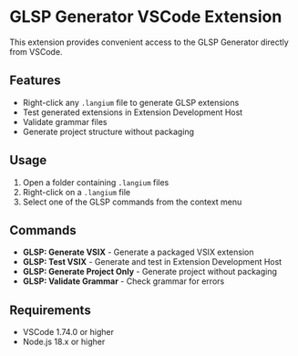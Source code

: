 # GLSP Generator VSCode Extension

This extension provides convenient access to the GLSP Generator directly from VSCode.

## Features

- Right-click any `.langium` file to generate GLSP extensions
- Test generated extensions in Extension Development Host
- Validate grammar files
- Generate project structure without packaging

## Usage

1. Open a folder containing `.langium` files
2. Right-click on a `.langium` file
3. Select one of the GLSP commands from the context menu

## Commands

- **GLSP: Generate VSIX** - Generate a packaged VSIX extension
- **GLSP: Test VSIX** - Generate and test in Extension Development Host
- **GLSP: Generate Project Only** - Generate project without packaging
- **GLSP: Validate Grammar** - Check grammar for errors

## Requirements

- VSCode 1.74.0 or higher
- Node.js 18.x or higher

